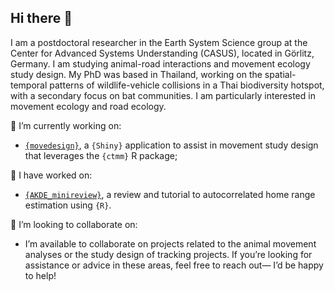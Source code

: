 ## Hi there 👋

I am a postdoctoral researcher in the Earth System Science group at the Center for Advanced Systems Understanding (CASUS), located in Görlitz, Germany. I am studying animal-road interactions and movement ecology study design. My PhD was based in Thailand, working on the spatial-temporal patterns of wildlife-vehicle collisions in a Thai biodiversity hotspot, with a secondary focus on bat communities. I am particularly interested in movement ecology and road ecology.

🚧 I’m currently working on:
- [`{movedesign}`](https://github.com/ecoisilva/movedesign), a `{Shiny}` application to assist in movement study design that leverages the `{ctmm}` R package;

🔭 I have worked on:
- [`{AKDE_minireview}`](https://github.com/ecoisilva/AKDE_minireview), a review and tutorial to autocorrelated home range estimation using `{R}`.

👯 I’m looking to collaborate on:
- I’m available to collaborate on projects related to the animal movement analyses or the study design of tracking projects. If you’re looking for assistance or advice in these areas, feel free to reach out— I’d be happy to help!

<!--
**ecoisilva/ecoisilva** is a ✨ _special_ ✨ repository because its `README.md` (this file) appears on your GitHub profile.

Here are some ideas to get you started:

- 🔭 I’m currently working on ...
- 🌱 I’m currently learning ...
- 👯 I’m looking to collaborate on ...
- 🤔 I’m looking for help with ...
- 💬 Ask me about ...
- 📫 How to reach me: ...
- 😄 Pronouns: ...
- ⚡ Fun fact: ...
-->
